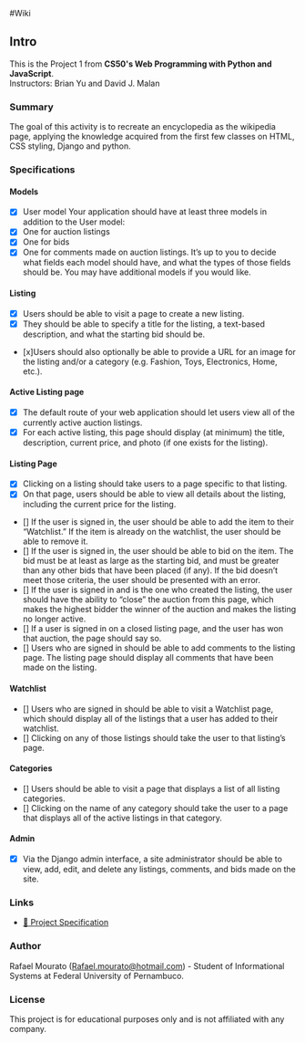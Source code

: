 #Wiki

## Intro

This is the Project 1 from **CS50's Web Programming with Python and JavaScript**.  
Instructors: Brian Yu and David J. Malan

### Summary

The goal of this activity is to recreate an encyclopedia as the wikipedia page, applying the knowledge acquired from the first few classes on HTML, CSS styling, Django and python.

### Specifications

#### Models
- [x] User model 
Your application should have at least three models in addition to the User model:
- [x] One for auction listings
- [x] One for bids
- [x] One for comments made on auction listings. 
It’s up to you to decide what fields each model should have, and what the types of those fields should be. You may have additional models if you would like.
#### Listing
- [x] Users should be able to visit a page to create a new listing.
- [x] They should be able to specify a title for the listing, a text-based description, and what the starting bid should be.
- [x]Users should also optionally be able to provide a URL for an image for the listing and/or a category (e.g. Fashion, Toys, Electronics, Home, etc.).
#### Active Listing page
- [x] The default route of your web application should let users view all of the currently active auction listings. 
- [x] For each active listing, this page should display (at minimum) the title, description, current price, and photo (if one exists for the listing).
#### Listing Page
- [x] Clicking on a listing should take users to a page specific to that listing. 
- [x] On that page, users should be able to view all details about the listing, including the current price for the listing.
- [] If the user is signed in, the user should be able to add the item to their “Watchlist.” If the item is already on the watchlist, the user should be able to remove it.
- [] If the user is signed in, the user should be able to bid on the item. The bid must be at least as large as the starting bid, and must be greater than any other bids that have been placed (if any). If the bid doesn’t meet those criteria, the user should be presented with an error.
- [] If the user is signed in and is the one who created the listing, the user should have the ability to “close” the auction from this page, which makes the highest bidder the winner of the auction and makes the listing no longer active.
- [] If a user is signed in on a closed listing page, and the user has won that auction, the page should say so.
- [] Users who are signed in should be able to add comments to the listing page. The listing page should display all comments that have been made on the listing.
#### Watchlist
- [] Users who are signed in should be able to visit a Watchlist page, which should display all of the listings that a user has added to their watchlist.
- [] Clicking on any of those listings should take the user to that listing’s page.
#### Categories
- [] Users should be able to visit a page that displays a list of all listing categories. 
- [] Clicking on the name of any category should take the user to a page that displays all of the active listings in that category.
#### Admin
- [x] Via the Django admin interface, a site administrator should be able to view, add, edit, and delete any listings, comments, and bids made on the site.

### Links

- [🔗 Project Specification](https://cs50.harvard.edu/web/projects/2/commerce/)  


### Author
Rafael Mourato (Rafael.mourato@hotmail.com) - Student of Informational Systems at Federal University of Pernambuco.

### License
This project is for educational purposes only and is not affiliated with any company.
